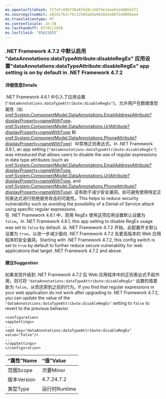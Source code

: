 ```yaml
---
ms.openlocfilehash: f17efc89b738a9fd20cc687de1dae01a44664271
ms.sourcegitcommit: e02d17b2cf9c1258dadda4810a5e6072a0089aee
ms.translationtype: HT
ms.contentlocale: zh-CN
ms.lasthandoff: 07/01/2020
ms.locfileid: "85621055"
---
```

### <a name="dataannotationsdatatypeattributedisableregex-app-setting-is-on-by-default-in-net-framework-472"></a><span data-ttu-id="7efb7-101">.NET Framework 4.7.2 中默认启用 "dataAnnotations:dataTypeAttribute:disableRegEx" 应用设置</span><span class="sxs-lookup"><span data-stu-id="7efb7-101">"dataAnnotations:dataTypeAttribute:disableRegEx" app setting is on by default in .NET Framework 4.7.2</span></span>

#### <a name="details"></a><span data-ttu-id="7efb7-102">详细信息</span><span class="sxs-lookup"><span data-stu-id="7efb7-102">Details</span></span>

<span data-ttu-id="7efb7-103">.NET Framework 4.6.1 中引入了应用设置 (<code>&quot;dataAnnotations:dataTypeAttribute:disableRegEx&quot;</code>)，允许用户在数据类型属性（如 <xref:System.ComponentModel.DataAnnotations.EmailAddressAttribute?displayProperty=nameWithType>、<xref:System.ComponentModel.DataAnnotations.UrlAttribute?displayProperty=nameWithType> 和 <xref:System.ComponentModel.DataAnnotations.PhoneAttribute?displayProperty=nameWithType>）中禁用正则表达式。</span><span class="sxs-lookup"><span data-stu-id="7efb7-103">In .NET Framework 4.6.1, an app setting (<code>&quot;dataAnnotations:dataTypeAttribute:disableRegEx&quot;</code>) was introduced that allows users to disable the use of regular expressions in data type attributes (such as <xref:System.ComponentModel.DataAnnotations.EmailAddressAttribute?displayProperty=nameWithType>, <xref:System.ComponentModel.DataAnnotations.UrlAttribute?displayProperty=nameWithType>, and <xref:System.ComponentModel.DataAnnotations.PhoneAttribute?displayProperty=nameWithType>).</span></span> <span data-ttu-id="7efb7-104">这有助于减少安全漏洞，如可避免使用特定正则表达式进行拒绝服务攻击的可能性。</span><span class="sxs-lookup"><span data-stu-id="7efb7-104">This helps to reduce security vulnerability such as avoiding the possibility of a Denial of Service attack using specific regular expressions.</span></span><br/><span data-ttu-id="7efb7-105">在 .NET Framework 4.6.1 中，禁用 RegEx 使用这项应用设置默认设置为 <code>false</code>。</span><span class="sxs-lookup"><span data-stu-id="7efb7-105">In .NET Framework 4.6.1, this app setting to disable RegEx usage was set to <code>false</code> by default.</span></span> <span data-ttu-id="7efb7-106">从 .NET Framework 4.7.2 开始，此配置开关默认设置为 <code>true</code>，以进一步减少面向 .NET Framework 4.7.2 及更高版本的 Web 应用程序的安全漏洞。</span><span class="sxs-lookup"><span data-stu-id="7efb7-106">Starting with .NET Framework 4.7.2, this config switch is set to <code>true</code> by default to further reduce secure vulnerability for web applications that target .NET Framework 4.7.2 and above.</span></span>

#### <a name="suggestion"></a><span data-ttu-id="7efb7-107">建议</span><span class="sxs-lookup"><span data-stu-id="7efb7-107">Suggestion</span></span>

<span data-ttu-id="7efb7-108">如果发现升级到 .NET Framework 4.7.2 后 Web 应用程序中的正则表达式不起作用，则可将 <code>&quot;dataAnnotations:dataTypeAttribute:disableRegEx&quot;</code> 设置的值更新为 <code>false</code>，从而还原到之前的行为。</span><span class="sxs-lookup"><span data-stu-id="7efb7-108">If you find that regular expressions in your web application do not work after upgrading to .NET Framework 4.7.2, you can update the value of the <code>&quot;dataAnnotations:dataTypeAttribute:disableRegEx&quot;</code> setting to <code>false</code> to revert to the previous behavior.</span></span><pre><code class="lang-xml">&lt;configuration&gt;&#13;&#10;&lt;appSettings&gt;&#13;&#10;...&#13;&#10;&lt;add key=&quot;dataAnnotations:dataTypeAttribute:disableRegEx&quot; value=&quot;false&quot;/&gt;&#13;&#10;...&#13;&#10;&lt;/appSettings&gt;&#13;&#10;&lt;/configuration&gt;&#13;&#10;</code></pre>

| <span data-ttu-id="7efb7-109">“属性”</span><span class="sxs-lookup"><span data-stu-id="7efb7-109">Name</span></span>    | <span data-ttu-id="7efb7-110">“值”</span><span class="sxs-lookup"><span data-stu-id="7efb7-110">Value</span></span>       |
|:--------|:------------|
| <span data-ttu-id="7efb7-111">范围</span><span class="sxs-lookup"><span data-stu-id="7efb7-111">Scope</span></span>   |<span data-ttu-id="7efb7-112">次要</span><span class="sxs-lookup"><span data-stu-id="7efb7-112">Minor</span></span>|
|<span data-ttu-id="7efb7-113">版本</span><span class="sxs-lookup"><span data-stu-id="7efb7-113">Version</span></span>|<span data-ttu-id="7efb7-114">4.7.2</span><span class="sxs-lookup"><span data-stu-id="7efb7-114">4.7.2</span></span>|
|<span data-ttu-id="7efb7-115">类型</span><span class="sxs-lookup"><span data-stu-id="7efb7-115">Type</span></span>|<span data-ttu-id="7efb7-116">运行时</span><span class="sxs-lookup"><span data-stu-id="7efb7-116">Runtime</span></span>|

